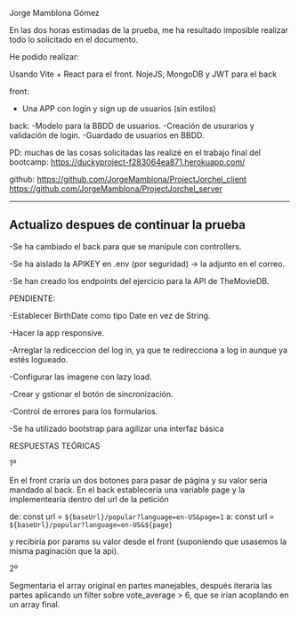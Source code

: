 Jorge Mamblona Gómez  

En las dos horas estimadas de la prueba, me ha resultado imposible realizar todo lo solicitado en el documento.

He podido realizar:

Usando Vite + React para el front.
NojeJS, MongoDB y JWT para el back

front:
- Una APP con login y sign up de usuarios (sin estilos)

back:
-Modelo para la BBDD de usuarios.
-Creación de usurarios y validación de login.
-Guardado de usuarios en BBDD.


PD: muchas de las cosas solicitadas las realizé en el trabajo final del bootcamp:
https://duckyproject-f283064ea871.herokuapp.com/

github:
https://github.com/JorgeMamblona/ProjectJorchel_client
https://github.com/JorgeMamblona/ProjectJorchel_server

-----------------------------------------------------
Actualizo despues de continuar la prueba 
-----------------------------------------------------

-Se ha cambiado el back para que se manipule con controllers.

-Se ha aislado la APIKEY en .env (por seguridad) ->  la adjunto en el correo.

-Se han creado los endpoints del ejercicio para la API de TheMovieDB.


PENDIENTE:

-Establecer BirthDate como tipo Date en vez de String.

-Hacer la app responsive.

-Arreglar la rediceccion del log in, ya que te redirecciona a log in aunque ya estés logueado.

-Configurar las imagene con lazy load.

-Crear y gstionar el botón de sincronización.

-Control de errores para los formularios.

-Se ha utilizado bootstrap para agilizar una interfaz básica


RESPUESTAS TEÓRICAS

1º

En el front craría un dos botones para pasar de página y su valor sería mandado al back.
En el back establecería una variable page y la implementearía dentro del url de la petición

de:
    const url = `${baseUrl}/popular?language=en-US&page=1`
a:
    const url = `${baseUrl}/popular?language=en-US&${page}`

y recibiría por params su valor desde el front (suponiendo que usasemos la misma paginación que la api).


2º

Segmentaria el array original en partes manejables, después iteraría las partes aplicando un filter sobre vote_average > 6, que se irían acoplando en un array final.
